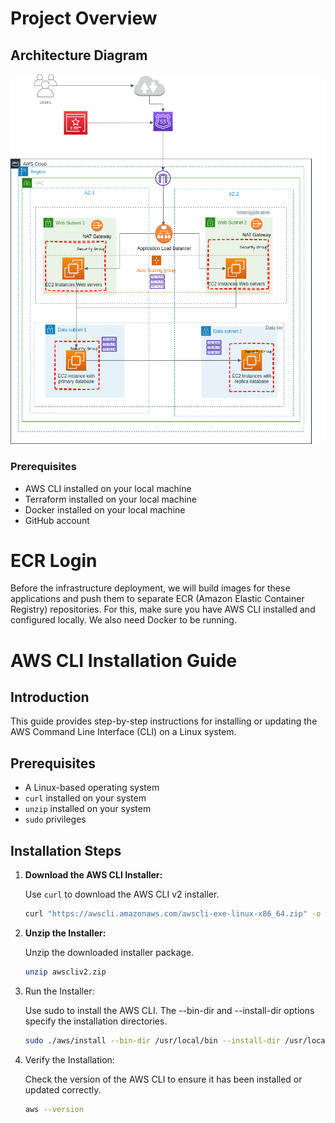 # Project Overview 

## Architecture Diagram
![Architecture Diagram](./architecture.png)


### Prerequisites
- AWS CLI installed on your local machine
- Terraform installed on your local machine
- Docker installed on your local machine
- GitHub account

# ECR Login
Before the infrastructure deployment, we will build images for these applications and push them to separate ECR (Amazon Elastic Container Registry) repositories. 
For this, make sure you have AWS CLI installed and configured locally. We also need Docker to be running.

# AWS CLI Installation Guide

## Introduction

This guide provides step-by-step instructions for installing or updating the AWS Command Line Interface (CLI) on a Linux system.

## Prerequisites

- A Linux-based operating system
- `curl` installed on your system
- `unzip` installed on your system
- `sudo` privileges

## Installation Steps

1. **Download the AWS CLI Installer:**

   Use `curl` to download the AWS CLI v2 installer.

   ```sh
   curl "https://awscli.amazonaws.com/awscli-exe-linux-x86_64.zip" -o "awscliv2.zip"

2. **Unzip the Installer:**

    Unzip the downloaded installer package.

    ```sh
    unzip awscliv2.zip

3. Run the Installer:

    Use sudo to install the AWS CLI. The --bin-dir and --install-dir options specify the  installation directories.

    ```sh
    sudo ./aws/install --bin-dir /usr/local/bin --install-dir /usr/local/aws-cli --update
 
4. Verify the Installation:
    
    Check the version of the AWS CLI to ensure it has been installed or updated correctly.

    ```sh
    aws --version
